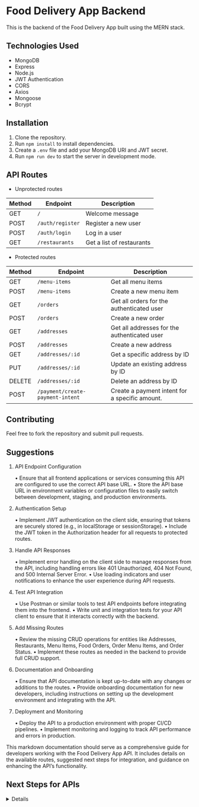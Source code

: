 # Food Delivery App Backend

This is the backend of the Food Delivery App built using the MERN stack.

## Technologies Used

- MongoDB
- Express
- Node.js
- JWT Authentication
- CORS
- Axios
- Mongoose
- Bcrypt

## Installation

1. Clone the repository.
2. Run `npm install` to install dependencies.
3. Create a `.env` file and add your MongoDB URI and JWT secret.
4. Run `npm run dev` to start the server in development mode.

## API Routes

- Unprotected routes

| Method | Endpoint         | Description               |
| ------ | ---------------- | ------------------------- |
| GET    | `/`              | Welcome message           |
| POST   | `/auth/register` | Register a new user       |
| POST   | `/auth/login`    | Log in a user             |
| GET    | `/restaurants`   | Get a list of restaurants |

- Protected routes

| Method | Endpoint                         | Description                                    |
| ------ | -------------------------------- | ---------------------------------------------- |
| GET    | `/menu-items`                    | Get all menu items                             |
| POST   | `/menu-items`                    | Create a new menu item                         |
| GET    | `/orders`                        | Get all orders for the authenticated user      |
| POST   | `/orders`                        | Create a new order                             |
| GET    | `/addresses`                     | Get all addresses for the authenticated user   |
| POST   | `/addresses`                     | Create a new address                           |
| GET    | `/addresses/:id`                 | Get a specific address by ID                   |
| PUT    | `/addresses/:id`                 | Update an existing address by ID               |
| DELETE | `/addresses/:id`                 | Delete an address by ID                        |
| POST   | `/payment/create-payment-intent` | Create a payment intent for a specific amount. |

## Contributing

Feel free to fork the repository and submit pull requests.

## Suggestions

1. API Endpoint Configuration

   • Ensure that all frontend applications or services consuming this API are configured to use the correct API base URL.
   • Store the API base URL in environment variables or configuration files to easily switch between development, staging, and production environments.

2. Authentication Setup

   • Implement JWT authentication on the client side, ensuring that tokens are securely stored (e.g., in localStorage or sessionStorage).
   • Include the JWT token in the Authorization header for all requests to protected routes.

3. Handle API Responses

   • Implement error handling on the client side to manage responses from the API, including handling errors like 401 Unauthorized, 404 Not Found, and 500 Internal Server Error.
   • Use loading indicators and user notifications to enhance the user experience during API requests.

4. Test API Integration

   • Use Postman or similar tools to test API endpoints before integrating them into the frontend.
   • Write unit and integration tests for your API client to ensure that it interacts correctly with the backend.

5. Add Missing Routes

   • Review the missing CRUD operations for entities like Addresses, Restaurants, Menu Items, Food Orders, Order Menu Items, and Order Status.
   • Implement these routes as needed in the backend to provide full CRUD support.

6. Documentation and Onboarding

   • Ensure that API documentation is kept up-to-date with any changes or additions to the routes.
   • Provide onboarding documentation for new developers, including instructions on setting up the development environment and integrating with the API.

7. Deployment and Monitoring

   • Deploy the API to a production environment with proper CI/CD pipelines.
   • Implement monitoring and logging to track API performance and errors in production.

This markdown documentation should serve as a comprehensive guide for developers working with the Food Delivery App API. It includes details on the available routes, suggested next steps for integration, and guidance on enhancing the API’s functionality.

## Next Steps for APIs

<details>

### DoorDash API Integration

- **Explore DoorDash API**: Understand the endpoints and integrate them into your backend.
- **Add Routes**: Create routes to fetch restaurant data from DoorDash and manage orders.
- **Error Handling**: Implement robust error handling and logging for DoorDash API calls.

### Google Maps API Integration (Fallback)

- **Explore Google Maps Places API**: Use this API to fetch restaurant data if DoorDash is not available.
- **API Key Setup**: Securely set up your Google Maps API key and integrate it into your backend.
- **New Endpoints**: Add endpoints to serve restaurant data fetched from Google Maps.

### Enhance Stripe Integration

- **Webhook Support**: Implement Stripe webhooks to handle events like successful payments.
- **Subscription Features**: Consider adding support for subscription payments if needed.
- **Error Handling**: Improve error handling for better reliability and user experience.

### Testing and Documentation

- **Unit and Integration Tests**: Ensure all new features are thoroughly tested.
- **Update Documentation**: Reflect new integrations and endpoints in the API documentation.
- **Load Testing**: Validate the backend’s performance under load with the new integrations.

</details>
